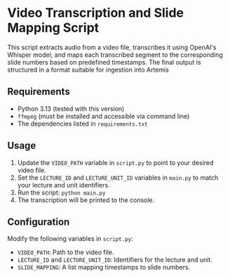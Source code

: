 # Video Transcription and Slide Mapping Script

This script extracts audio from a video file, transcribes it using OpenAI's Whisper model, and maps each transcribed segment to the corresponding slide numbers based on predefined timestamps. The final output is structured in a format suitable for ingestion into Artemis

## Requirements

- Python 3.13 (tested with this version)
- `ffmpeg` (must be installed and accessible via command line)
- The dependencies listed in `requirements.txt`

## Usage

1. Update the `VIDEO_PATH` variable in `script.py` to point to your desired video file.
2. Set the `LECTURE_ID` and `LECTURE_UNIT_ID` variables in `main.py` to match your lecture and unit identifiers.
3. Run the script: `python main.py`
4. The transcription will be printed to the console.

## Configuration

Modify the following variables in `script.py`:

- `VIDEO_PATH`: Path to the video file.
- `LECTURE_ID` and `LECTURE_UNIT_ID`: Identifiers for the lecture and unit.
- `SLIDE_MAPPING`: A list mapping timestamps to slide numbers.

